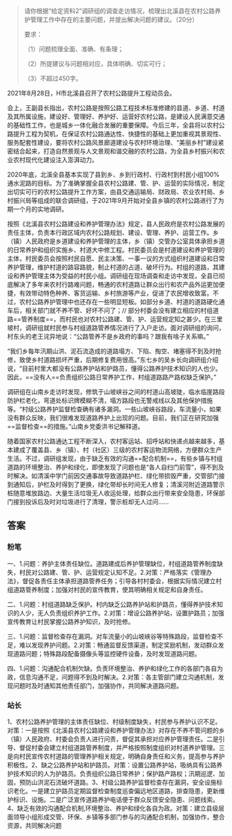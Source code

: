 
> 请你根据“给定资料2”调研组的调查走访情况，梳理出北溪县在农村公路养护管理工作中存在的主要问题，并提出解决问题的建议。（20分）
> 
> 要求：
> 
> （1）问题梳理全面、准确、有条理；
> 
> （2）所提建议与问题相对应，具体明确、切实可行；
> 
> （3）不超过450字。


2021年8月28日，H市北溪县召开了农村公路提升工程动员会。

会上，王副县长指出，农村公路是按照公路工程技术标准修建的县道、乡道、村道及其所属设施，建设好、管理好、养护好、运营好农村公路，是建设人民满意交通的基础性工作，也是城乡一体化融合发展的重要保障。今后三年，全县将以农村公路提升工程为契机，在保证农村公路通达性、快捷性的基础上更加重视其景观性、服务配套性建设，要将农村公路风景廊道建设与农村环境治理、“美丽乡村”建设紧密结合起来，打造自然景观与人文景观和谐交融的农村公路，为全县乡村振兴和农业农村现代化建设注入澎湃动力。

2020年底，北溪全县基本实现了县到乡、乡到行政村、行政村到村民小组100%通水泥路的目标。为了准确掌握全县农村公路建、管、护、运营的实际情况，制定出切实可行的农村公路提升工作方案，由县交通运输局、财政局、农业农村局、乡村振兴局等组成的联合调研组，于2021年9月开始对全县乡镇的农村公路进行了为期一个月的实地调研。

按照《北溪县农村公路建设和养护管理办法》规定，县人民政府是农村公路发展的责任主体，负责本行政区域内农村公路规划、建设、管理、养护、运营工作。乡（镇）人民政府是乡道建设和养护管理的主体，乡（镇）交管办公室具体承担乡道的日常养护和组织实施乡、村道大中修工程。村民委员会是村道建设和养护管理的主体，村民委员会按照村民自愿、民主决策、一事一议的方式组织村道建设和日常养护管理，维护村道的路容路貌，制止村道的占道、破坏行为。村组的道路，其建设和养护管理主体为受益的村民小组。调研组在现场调查和走访中发现，全县已彻底解决了多年来农村行路难问题，畅通的农村道路让群众出行和农产品外运更加便捷，有效带动特色种养、客货运输、乡村旅游等产业，促进了农民增收致富。不过，农村公路养护管理中也还存在一些明显短板。如部分乡道、村道的道路硬化通车后，相关部门就不养不管、好坏不问了；// 部分村委会没有建立相应的村组道路==管养制度==，而村民也对农村公路建、管、护、运营规定知之甚少。在三里坡村，调研组就村民参与村组道路管养情况进行了入户走访。面对调研组的询问，村东头的老王诧异地说：“公路管养不是乡政府的事吗？跟我有啥子关系嘛。”

“我们乡每年汛期山洪、泥石流造成的道路塌方、下陷、掏空、堵塞得不到及时抢修，致使乡村道路损坏严重，后期修复费用很高。”东七乡的吴乡长向调研组介绍说，“目前村里大都没有公路养护站和护路员，懂得公路养护技术知识的人也少。因此，==没有人==负责组织公路日常养护工作，村组道路路产路权缺乏保护。”

调研组在山南乡走访时发现，修筑于山坡峡谷之间的村道山高坡陡，临水临崖路段防护栏老化，弯道处标识牌模糊不清，塌方路段也无警戒线以及其他保护措施等。“村级公路养护监督检查确有诸多漏洞。一些山坡峡谷路段，车流量小，如果没有群众反映，我们很难发现道路养护上出现的问题。目前，我们正在研究加强==监督检查==的措施。”山南乡党委洪书记解释道。

随着国家农村公路通达工程不断深入，农村客运站、招呼站和快递点越来越多，基本建成了覆盖县、乡（镇）、村（社区）三级的农村客运物流网络，方便群众生产生活。不过，调研组发现，由于缺乏有效的沟通==配合机制==，有些乡镇与村组道路的环境整治、养护和绿化，即使发现了问题也是“各人自扫门前雪”，得不到及时解决。如清溪中学门前因交通事故导致道路护栏、绿化带损毁严重，交管部门接到通知后，护栏及时得到了更换，绿化带却长时间无人修复；清溪河附近道路警示桩随意堆放路边、大量生活垃圾无人收运处理，给群众出行带来安全隐患，环保部门接到投诉后及时对垃圾进行了清理，警示桩却无人过问……


## 答案

### 粉笔

一、1.问题：养护主体责任缺位。道路建成后养护管理缺位，村组道路管养制度缺失，村民对公路建、管、护、运营规定认知不足。2.对策：严格落实《管理办法》，督促各责任主体承担道路管养任务；引导各村村委会，根据实际情况建立村组道路管养制度；加强对村民的宣传教育，使其明确相关规定和自身责任。

二、1.问题：村组道路缺乏保护。村内缺乏公路养护站和护路员，懂得养护技术知识的人少，无人负责组织养护工作。2.对策：增设公路养护站，设置护路员；加强宣传教育让村民掌握公路养护知识，及时抢修。

三、1.问题：监督检查存在漏洞。对车流量小的山坡峡谷等特殊路段，监督检查不足，难以发现养护问题。2.对策：畅通监督反馈渠道，制定奖励机制，发动群众发现道路问题；特殊路段配备摄像头等监控硬件设备，及时发现道路问题。

四、1.问题：沟通配合机制欠缺。负责环境整治、养护和绿化工作的各部门各自为政，信息沟通不足，问题得不到及时解决。2.对策：各主管部门建立沟通机制，发现问题时及时通知其他责任部门，加强协作，共同解决道路问题。

### 站长

1、农村公路养护管理的主体责任缺位、村级制度缺失，村民参与养护认识不足。对策：一是按照《北溪县农村公路建设和养护管理办法》对存在不养不管问题的乡（镇）人民政府、村委会负责人进行问责，督促其承担对应养护管理责任。二是引导、督促村委会建立村组道路管养制度，并严格按照制度组织对村道养护管理。三是向村民宣传农村道路的管理养护相关规定，明确自身责任和义务，提高参与养护积极性。2、缺之公路养护站和护路员。对策：设置公路养护站，吸纳具有公路养护技术知识的人为护路员。负责组织公路日常养护；保护路产路权；汛期巡逻、加固，预防山洪泥石流破坏道路。3、村级公路养护监督检查存在漏洞，安全设施标识老化。一是建立护路员定期监督检查制度巡查偏远地区道路，排查隐患，更新维护标识、设施。二是广泛宣传道路养护电话便于群众反馈安全隐患、问题线索。4、缺乏有效的沟通配合机制,环境整治、养护和绿化各自为政。对策：建立县级层面领导小组形成交管、环保、乡镇等多部门参与的沟通配合机制，加强协作，整合资源，共同解决问题